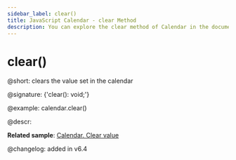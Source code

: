 ```yaml
---
sidebar_label: clear()
title: JavaScript Calendar - clear Method 
description: You can explore the clear method of Calendar in the documentation of the DHTMLX JavaScript UI library. Browse developer guides and API reference, try out code examples and live demos, and download a free 30-day evaluation version of DHTMLX Suite 7.
---
```


# clear()

@short: clears the value set in the calendar

@signature: {'clear(): void;'}

@example:
calendar.clear()

@descr:

**Related sample**: [Calendar. Clear value](https://snippet.dhtmlx.com/zu2n05at)

@changelog: added in v6.4
